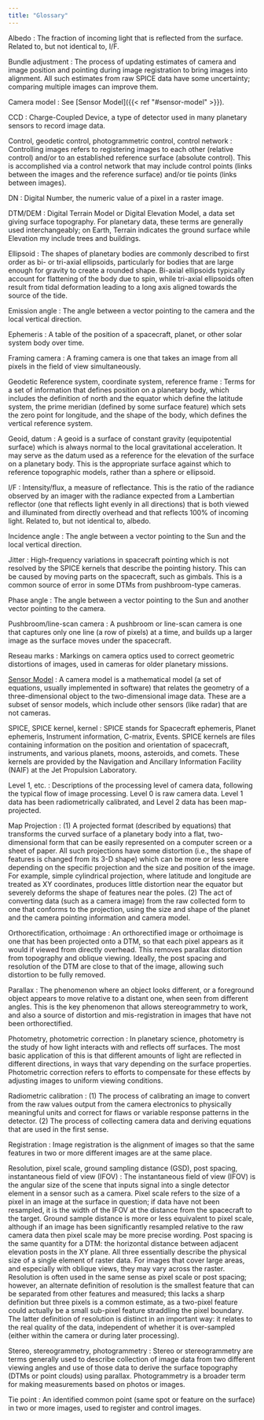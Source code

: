 ```yaml
---
title: "Glossary"
---
```


Albedo
: The fraction of incoming light that is reflected from the surface. Related to, but not identical to, I/F. 

Bundle adjustment
: The process of updating estimates of camera and image position and pointing during image registration to bring images into alignment. All such estimates from raw SPICE data have some uncertainty; comparing multiple images can improve them.    
 
Camera model
: See [Sensor Model]({{< ref "#sensor-model" >}}).

CCD
: Charge-Coupled Device, a type of detector used in many planetary sensors to record image data. 

Control, geodetic control, photogrammetric control, control network
: Controlling images refers to registering images to each other (relative control) and/or to an established reference surface (absolute control). This is accomplished via a control network that may include control points (links between the images and the reference surface) and/or tie points (links between images).  

DN
: Digital Number, the numeric value of a pixel in a raster image. 

DTM/DEM
: Digital Terrain Model or Digital Elevation Model, a data set giving surface topography. For planetary data, these terms are generally used interchangeably; on Earth, Terrain indicates the ground surface while Elevation my include trees and buildings.  

Ellipsoid
: The shapes of planetary bodies are commonly described to first order as bi- or tri-axial ellipsoids, particularly for bodies that are large enough for gravity to create a rounded shape. Bi-axial ellipsoids typically account for flattening of the body due to spin, while tri-axial ellipsoids often result from tidal deformation leading to a long axis aligned towards the source of the tide.  

Emission angle
: The angle between a vector pointing to the camera and the local vertical direction.  

Ephemeris
: A table of the position of a spacecraft, planet, or other solar system body over time.  

Framing camera
: A framing camera is one that takes an image from all pixels in the field of view simultaneously.  

Geodetic Reference system, coordinate system, reference frame
: Terms for a set of information that defines position on a planetary body, which includes the definition of north and the equator which define the latitude system, the prime meridian (defined by some surface feature) which sets the zero point for longitude, and the shape of the body, which defines the vertical reference system.  

Geoid, datum
: A geoid is a surface of constant gravity (equipotential surface) which is always normal to the local gravitational acceleration. It may serve as the datum used as a reference for the elevation of the surface on a planetary body. This is the appropriate surface against which to reference topographic models, rather than a sphere or ellipsoid.  

I/F
: Intensity/flux, a measure of reflectance. This is the ratio of the radiance observed by an imager with the radiance expected from a Lambertian reflector (one that reflects light evenly in all directions) that is both viewed and illuminated from directly overhead and that reflects 100% of incoming light. Related to, but not identical to, albedo.  

Incidence angle
: The angle between a vector pointing to the Sun and the local vertical direction.  

Jitter
: High-frequency variations in spacecraft pointing which is not resolved by the SPICE kernels that describe the pointing history. This can be caused by moving parts on the spacecraft, such as gimbals. This is a common source of error in some DTMs from pushbroom-type cameras.  

Phase angle
: The angle between a vector pointing to the Sun and another vector pointing to the camera.     

Pushbroom/line-scan camera
: A pushbroom or line-scan camera is one that captures only one line (a row of pixels) at a time, and builds up a larger image as the surface moves under the spacecraft.  

Reseau marks
: Markings on camera optics used to correct geometric distortions of images, used in cameras for older planetary missions.  
 
[Sensor Model](@)
: A camera model is a mathematical model (a set of equations, usually implemented in software) that relates the geometry of a three-dimensional object to the two-dimensional image data. These are a subset of sensor models, which include other sensors (like radar) that are not cameras.  

SPICE, SPICE kernel, kernel
: SPICE stands for Spacecraft ephemeris, Planet ephemeris, Instrument information, C-matrix, Events. SPICE kernels are files containing information on the position and orientation of spacecraft, instruments, and various planets, moons, asteroids, and comets. These kernels are provided by the Navigation and Ancillary Information Facility (NAIF) at the Jet Propulsion Laboratory.  

Level 1, etc.
: Descriptions of the processing level of camera data, following the typical flow of image processing. Level 0 is raw camera data. Level 1 data has been radiometrically calibrated, and Level 2 data has been map-projected. 

Map Projection
: (1) A projected format (described by equations) that transforms the curved surface of a planetary body into a flat, two-dimensional form that can be easily represented on a computer screen or a sheet of paper. All such projections have some distortion (i.e., the shape of features is changed from its 3-D shape) which can be more or less severe depending on the specific projection and the size and position of the image. For example, simple cylindrical projection, where latitude and longitude are treated as XY coordinates, produces little distortion near the equator but severely deforms the shape of features near the poles. (2) The act of converting data (such as a camera image) from the raw collected form to one that conforms to the projection, using the size and shape of the planet and the camera pointing information and camera model.   

Orthorectification, orthoimage
: An orthorectified image or orthoimage is one that has been projected onto a DTM, so that each pixel appears as it would if viewed from directly overhead. This removes parallax distortion from topography and oblique viewing. Ideally, the post spacing and resolution of the DTM are close to that of the image, allowing such distortion to be fully removed.  
 
Parallax
: The phenomenon where an object looks different, or a foreground object appears to move relative to a distant one, when seen from different angles. This is the key phenomenon that allows stereogrammetry to work, and also a source of distortion and mis-registration in images that have not been orthorectified.

Photometry, photometric correction
: In planetary science, photometry is the study of how light interacts with and reflects off surfaces. The most basic application of this is that different amounts of light are reflected in different directions, in ways that vary depending on the surface properties. Photometric correction refers to efforts to compensate for these effects by adjusting images to uniform viewing conditions. 

Radiometric calibration
: (1) The process of calibrating an image to convert from the raw values output from the camera electronics to physically meaningful units and correct for flaws or variable response patterns in the detector. (2) The process of collecting camera data and deriving equations that are used in the first sense. 

 Registration
: Image registration is the alignment of images so that the same features in two or more different images are at the same place.  
 
Resolution, pixel scale, ground sampling distance (GSD), post spacing, instantaneous field of view (IFOV)
: The instantaneous field of view (IFOV) is the angular size of the scene that inputs signal into a single detector element in a sensor such as a camera. Pixel scale refers to the size of a pixel in an image at the surface in question; if data have not been resampled, it is the width of the IFOV at the distance from the spacecraft to the target. Ground sample distance is more or less equivalent to pixel scale, although if an image has been significantly resampled relative to the raw camera data then pixel scale may be more precise wording. Post spacing is the same quantity for a DTM: the horizontal distance between adjacent elevation posts in the XY plane. All three essentially describe the physical size of a single element of raster data. For images that cover large areas, and especially with oblique views, they may vary across the raster. Resolution is often used in the same sense as pixel scale or post spacing; however, an alternate definition of resolution is the smallest feature that can be separated from other features and measured; this lacks a sharp definition but three pixels is a common estimate, as a two-pixel feature could actually be a small sub-pixel feature straddling the pixel boundary. The latter definition of resolution is distinct in an important way: it relates to the real quality of the data, independent of whether it is over-sampled (either within the camera or during later processing).  
 
Stereo, stereogrammetry, photogrammetry
: Stereo or stereogrammetry are terms generally used to describe collection of image data from two different viewing angles and use of those data to derive the surface topography (DTMs or point clouds) using parallax. Photogrammetry is a broader term for making measurements based on photos or images.  

Tie point
: An identified common point (same spot or feature on the surface) in two or more images, used to register and control images.  